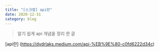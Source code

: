 ```yaml
---
title: "[스크랩] api란"
date: 2020-12-31
category: blog
---
```



> 알기 쉽게 api 개념을 정리 한 글

[api란] (https://dydrlaks.medium.com/api-%EB%9E%80-c0fd6222d34c)
